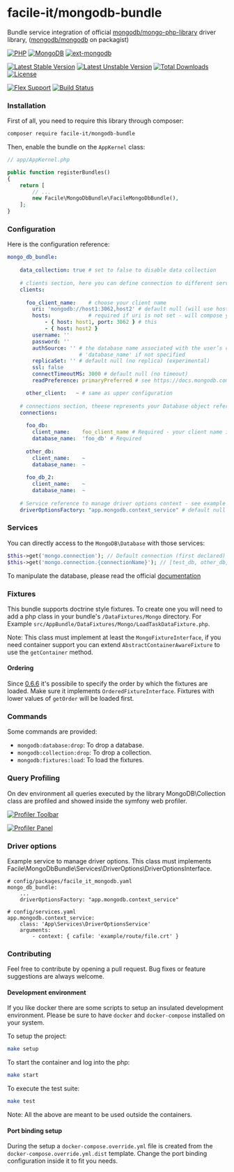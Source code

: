 # facile-it/mongodb-bundle

Bundle service integration of official [mongodb/mongo-php-library](https://github.com/mongodb/mongo-php-library) driver library, ([mongodb/mongodb](https://packagist.org/packages/mongodb/mongodb) on packagist)

[![PHP](https://img.shields.io/badge/php-%5E7.2-blue.svg)](https://img.shields.io/badge/php-%5E7.0-blue.svg)
[![MongoDB](https://img.shields.io/badge/MongoDB-%5E3.0-lightgrey.svg)](https://img.shields.io/badge/MongoDB-%5E3.0-lightgrey.svg)
[![ext-mongodb](https://img.shields.io/badge/ext_mongodb-%5E1.1.5-orange.svg)](https://img.shields.io/badge/ext_mongodb-%5E1.1.5-orange.svg)

[![Latest Stable Version](https://poser.pugx.org/facile-it/mongodb-bundle/v/stable)](https://packagist.org/packages/facile-it/mongodb-bundle)
[![Latest Unstable Version](https://poser.pugx.org/facile-it/mongodb-bundle/v/unstable)](https://packagist.org/packages/facile-it/mongodb-bundle) [![Total Downloads](https://poser.pugx.org/facile-it/mongodb-bundle/downloads)](https://packagist.org/packages/facile-it/mongodb-bundle) 
[![License](https://poser.pugx.org/facile-it/mongodb-bundle/license)](https://packagist.org/packages/facile-it/mongodb-bundle)

[![Flex Support](https://img.shields.io/badge/Flex-supported-brightgreen.svg)]()
[![Build Status](https://travis-ci.org/facile-it/mongodb-bundle.svg?branch=master)](https://travis-ci.org/facile-it/mongodb-bundle)

### Installation

First of all, you need to require this library through composer:

```bash
composer require facile-it/mongodb-bundle
```

Then, enable the bundle on the `AppKernel` class:

```php
// app/AppKernel.php

public function registerBundles()
{
    return [
        // ...
        new Facile\MongoDbBundle\FacileMongoDbBundle(),
    ];
}
```

### Configuration

Here is the configuration reference:

```yaml
mongo_db_bundle:
    
    data_collection: true # set to false to disable data collection
    
    # clients section, here you can define connection to different servers or with different credentials
    clients:
    
      foo_client_name:    # choose your client name
        uri: 'mongodb://host1:3062,host2' # default null (will use hosts to build connection URI)
        hosts:            # required if uri is not set - will compose your connection URI (mongodb://host1:3062,host2:27017)
            - { host: host1, port: 3062 } # this 
            - { host: host2 }
        username: ''
        password: ''
        authSource: '' # the database name associated with the user’s credentials, defaults to connection
                       # 'database_name' if not specified
        replicaSet: '' # default null (no replica) (experimental)
        ssl: false
        connectTimeoutMS: 3000 # default null (no timeout)
        readPreference: primaryPreferred # see https://docs.mongodb.com/manual/reference/read-preference/#primary for info

      other_client:   ~ # same as upper configuration
      
    # connections section, theese represents your Database object reference
    connections:
    
      foo_db:
        client_name:    foo_client_name # Required - your client name in clients section
        database_name:  'foo_db' # Required
        
      other_db:
        client_name:    ~
        database_name:  ~
        
      foo_db_2:
        client_name:    ~
        database_name:  ~
        
    # Service reference to manage driver options context - see example below
    driverOptionsFactory: "app.mongodb.context_service" # default null
```

### Services

You can directly access to the `MongoDB\Database` with those services:

```php
$this->get('mongo.connection'); // Default connection (first declared)
$this->get('mongo.connection.{connectionName}'); // [test_db, other_db, test_db_2] for example
```

To manipulate the database, please read the official [documentation](http://mongodb.github.io/mongo-php-library/classes/database/)

### Fixtures
This bundle supports doctrine style fixtures.
To create one you will need to add a php class in your bundle's `/DataFixtures/Mongo` directory. 
For Example `src/AppBundle/DataFixtures/Mongo/LoadTaskDataFixture.php`.

Note: This class must implement at least the `MongoFixtureInterface`, if you need container support you can 
extend `AbstractContainerAwareFixture` to use the `getContainer` method.

#### Ordering
Since [0.6.6](https://github.com/facile-it/mongodb-bundle/releases/tag/0.6.6) it's possibile to specify the order by 
which the fixtures are loaded.
Make sure it implements `OrderedFixtureInterface`.
Fixtures with lower values of `getOrder` will be loaded first.

### Commands

Some commands are provided:

* `mongodb:database:drop`: To drop a database.
* `mongodb:collection:drop`: To drop a collection.
* `mongodb:fixtures:load`: To load the fixtures.

### Query Profiling

On dev environment all queries executed by the library MongoDB\Collection class are profiled and showed inside the symfony web profiler.

[![Profiler Toolbar](https://github.com/facile-it/mongodb-bundle/blob/master/docs/img/profiler_toolbar.png)](https://github.com/facile-it/mongodb-bundle/blob/master/docs/img/profiler_toolbar.png)

[![Profiler Panel](https://github.com/facile-it/mongodb-bundle/blob/master/docs/img/profiler_panel.png)](https://github.com/facile-it/mongodb-bundle/blob/master/docs/img/profiler_panel.png)

### Driver options

Example service to manage driver options. This class must implements Facile\MongoDbBundle\Services\DriverOptions\DriverOptionsInterface.

```
# config/packages/facile_it_mongodb.yaml
mongo_db_bundle:
    ...
    driverOptionsFactory: "app.mongodb.context_service"

# config/services.yaml
app.mongodb.context_service:
    class: 'App\Services\DriverOptionsService'
    arguments:
        - context: { cafile: 'example/route/file.crt' }
```

### Contributing

Feel free to contribute by opening a pull request.
Bug fixes or feature suggestions are always welcome.

#### Development environment

If you like docker there are some scripts to setup an insulated development environment.
Please be sure to have `docker` and `docker-compose` installed on your system.

To setup the project:
```bash
make setup
```

To start the container and log into the php:
```bash
make start
```

To execute the test suite:
```bash
make test
```

Note: All the above are meant to be used outside the containers.

#### Port binding setup

During the setup a `docker-compose.override.yml` file is created from the `docker-compose.override.yml.dist` template.
Change the port binding configuration inside it to fit you needs.
